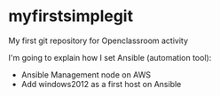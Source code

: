 # myfirstsimplegit
My first git repository for Openclassroom activity

I'm going to explain how I set Ansible (automation tool):
- Ansible Management node on AWS  
- Add windows2012 as a first host on Ansible

